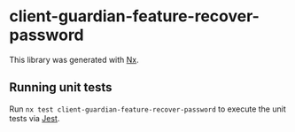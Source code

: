 # client-guardian-feature-recover-password

This library was generated with [Nx](https://nx.dev).

## Running unit tests

Run `nx test client-guardian-feature-recover-password` to execute the unit tests via [Jest](https://jestjs.io).
